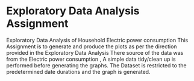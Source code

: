 # Exploratory Data Analysis Assignment
Exploratory Data Analysis of Household Electric power consumption
This Assignment is to generate and produce the plots as per the direction provided in the Exploratory Data Analysis 
There source of the data was from the Electric power consumption , A simple data tidy/clean up is performed 
before generating the graphs. The Dataset is restricted to the predetermined date durations and the graph is generated.
